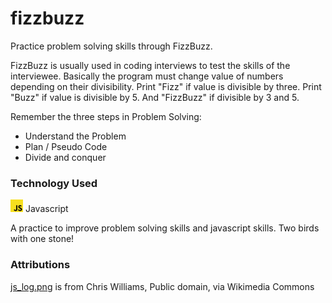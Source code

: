 # fizzbuzz
Practice problem solving skills through FizzBuzz.

FizzBuzz is usually used in coding interviews to test 
the skills of the interviewee. Basically the program must change value of numbers depending on their divisibility. Print "Fizz" if value is divisible by three. Print "Buzz" if value is divisible by 5. And "FizzBuzz" if divisible by 3 and 5.

Remember the three steps in Problem Solving:
* Understand the Problem
* Plan / Pseudo Code
* Divide and conquer

### Technology Used
<img src="./js_logo.png" alt="Javascript logo" style="width: 20px; height: 20px"> Javascript

A practice to improve problem solving skills and javascript skills. Two birds with one stone!


### Attributions

[js_log.png](https://commons.wikimedia.org/wiki/File:Unofficial_JavaScript_logo_2.svg) is from Chris Williams, Public domain, via Wikimedia Commons